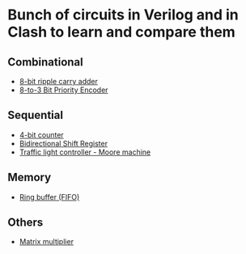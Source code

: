# Bunch of circuits in Verilog and in Clash to learn and compare them

## Combinational
- [8-bit ripple carry adder](https://github.com/Bipinoli/VeriClash/tree/main/combinational/EightBitAdder)
- [8-to-3 Bit Priority Encoder](https://github.com/Bipinoli/VeriClash/tree/main/combinational/PriorityEncoder)

## Sequential
- [4-bit counter](https://github.com/Bipinoli/VeriClash/tree/main/sequential/FourBitCounter)
- [Bidirectional Shift Register](https://github.com/Bipinoli/VeriClash/tree/main/sequential/BidirectionalShiftRegister)
- [Traffic light controller - Moore machine](https://github.com/Bipinoli/VeriClash/tree/main/sequential/TrafficLight)

## Memory
- [Ring buffer (FIFO)](https://github.com/Bipinoli/VeriClash/tree/main/memory/RingBuffer)

## Others
- [Matrix multiplier](https://github.com/Bipinoli/VeriClash/tree/main/complex/MatrixMultiplier)
<!-- ## Communication Protocol
- [UART - Universal asynchronous receiver-transmitter protocol](https://github.com/Bipinoli/VeriClash/tree/main/communication_protocol/UART) -->

